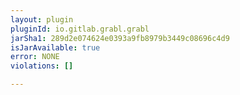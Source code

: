 ```yaml
---
layout: plugin
pluginId: io.gitlab.grabl.grabl
jarSha1: 289d2e074624e0393a9fb8979b3449c08696c4d9
isJarAvailable: true
error: NONE
violations: []

---
```

